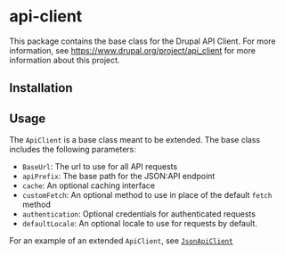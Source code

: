 # api-client

This package contains the base class for the Drupal API Client. For more information, see https://www.drupal.org/project/api_client for more information about this project.

## Installation

<!-- Add installation information when we know which namespace we are using -->

## Usage

The `ApiClient` is a base class meant to be extended.
The base class includes the following parameters:

- `BaseUrl`: The url to use for all API requests
- `apiPrefix`: The base path for the JSON:API endpoint
- `cache`: An optional caching interface
- `customFetch`: An optional method to use in place of the default `fetch` method
- `authentication`: Optional credentials for authenticated requests
- `defaultLocale`: An optional locale to use for requests by default.

For an example of an extended `ApiClient`, see [`JsonApiClient`](https://git.drupalcode.org/project/api_client/-/blob/canary/packages/json-api-client/README.md)
